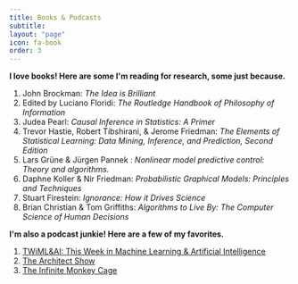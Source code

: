 ```yaml
---
title: Books & Podcasts
subtitle:
layout: "page"
icon: fa-book
order: 3
---
```


**I love books! Here are some I'm reading for research, some just because.**
1. John Brockman: *The Idea is Brilliant*
2. Edited by Luciano Floridi: *The Routledge Handbook of Philosophy of Information*
3. Judea Pearl: *Causal Inference in Statistics: A Primer*
4. Trevor Hastie, Robert Tibshirani, & Jerome Friedman: *The Elements of Statistical Learning: Data Mining, Inference, and Prediction, Second Edition*
5. Lars Grüne & Jürgen Pannek : *Nonlinear model predictive control: Theory and algorithms.*
6. Daphne Koller & Nir Friedman: *Probabilistic Graphical Models: Principles and Techniques*
7. Stuart Firestein: *Ignorance: How it Drives Science*
8. Brian Christian & Tom Griffiths: *Algorithms to Live By: The Computer Science of Human Decisions*


**I'm also a podcast junkie! Here are a few of my favorites.**
1. [TWiML&AI: This Week in Machine Learning & Artificial Intelligence](https://twimlai.com/)
2. [The Architect Show](http://thearchitechshow.com/)
3. [The Infinite Monkey Cage](http://www.infinitemonkeycage.com/)